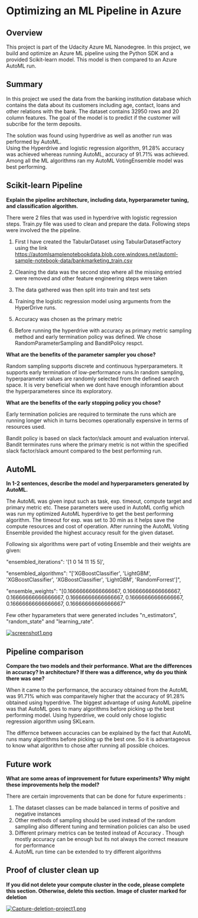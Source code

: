 # Optimizing an ML Pipeline in Azure

## Overview
This project is part of the Udacity Azure ML Nanodegree.
In this project, we build and optimize an Azure ML pipeline using the Python SDK and a provided Scikit-learn model.
This model is then compared to an Azure AutoML run.

## Summary
In this project we used the data from the banking institution database which contains the data about its customers including age, contact, loans and other relations with the bank.
The dataset contains 32950 rows and 20 column features. The goal of the model is to predict if the customer will subcribe for the term deposits. 

The solution was found using hyperdrive as well as another run was performed by AutoML.  
Using the Hyperdrive and logistic regression algorithm, 91.28% accuracy was achieved whereas running AutoML, accuracy of 91.71% was achieved. Among all the ML algorithms ran my AutoML VotingEnsemble model was best performing.

## Scikit-learn Pipeline
**Explain the pipeline architecture, including data, hyperparameter tuning, and classification algorithm.**

There were 2 files that was used in hyperdrive with logistic regression steps. Train.py file was used to clean and prepare the data. 
Following steps were involved the the pipeline.

1. First I have created the TabularDataset using TabularDatasetFactory using the link https://automlsamplenotebookdata.blob.core.windows.net/automl-sample-notebook-data/bankmarketing_train.csv

2. Cleaning the data was the second step where all the missing entried were removed and other feature engineering steps were taken

3. The data gathered was then split into train and test sets

4. Training the logistic regression model using arguments from the HyperDrive runs.

5. Accuracy was chosen as the primary metric

6. Before running the hyperdrive with accuracy as primary metric sampling method and early termination policy was defined. We chose RandomParameterSampling and BanditPolicy respct.

**What are the benefits of the parameter sampler you chose?**

Random sampling supports discrete and continuous hyperparameters. It supports early termination of low-performance runs.In random sampling, hyperparameter values are randomly selected from the defined search space. It is very beneficial when we dont have enough inforamtion about the hyperparameteres since its exploratory. 

**What are the benefits of the early stopping policy you chose?**

Early termination policies are required to terminate the runs which are running longer which in turns becomes operationally expensive in terms of resources used. 

Bandit policy is based on slack factor/slack amount and evaluation interval. Bandit terminates runs where the primary metric is not within the specified slack factor/slack amount compared to the best performing run.

## AutoML
**In 1-2 sentences, describe the model and hyperparameters generated by AutoML.**

The AutoML was given input such as task, exp. timeout, compute target and primary metric etc. These parameters were used in AutoML config which was run my optimized AutoML hyperdrive to get the best performing algorithm. The timeout for exp. was set to 30 min as it helps save the compute resources and cost of operation.
After running the AutoML Voting Ensemble provided the highest accuracy result for the given dataset. 

Following six algorithms were part of voting Ensemble and their weights are given:

"ensembled_iterations": '[1 0 14 11 15 5]',

"ensembled_algorithms": "['XGBoostClassifier', 'LightGBM', 'XGBoostClassifier', 'XGBoostClassifier', 'LightGBM', 'RandomForrest']",

"ensemble_weights": "[0.16666666666666667, 0.16666666666666667, 0.16666666666666667, 0.16666666666666667, 0.16666666666666667, 0.16666666666666667, 0.16666666666666667"

Few other hyparameters that were generated includes "n_estimators", "random_state" and "learning_rate".

[![screenshot1.png](https://i.postimg.cc/NMDjkGz2/screenshot1.png)](https://postimg.cc/wytz6zH9)

## Pipeline comparison
**Compare the two models and their performance. What are the differences in accuracy? In architecture? If there was a difference, why do you think there was one?**

When it came to the performance, the accuracy obtained from the AutoML was 91.71% which was comparitavely higher that the accuracy of 91.28% obtained using hyperdrive. The biggest advantage of using AutoML pipeline was that AutoML goes to many algorithms before picking up the best performing model. Using hyperdrive, we could only chose logistic regression algorithm using SKLearn. 

The differnce between accuracies can be explained by the fact that AutoML runs many algorithms before picking up the best one. So it is advantageous to know what algorithm to chose after running all possible choices.

## Future work
**What are some areas of improvement for future experiments? Why might these improvements help the model?**

There are certain improvements that can be done for future experiments :
1. The dataset  classes can be made balanced in terms of positive and negative instances
2. Other methods of sampling should be used instead of the  random sampling also different tuning and termination policies can also be used
3. Different primary metrics can be tested instead of Accuracy . Though mostly accuracy can be enough but its not always the correct measure for performance
4. AutoML run time can be extended to try different algorithms


## Proof of cluster clean up
**If you did not delete your compute cluster in the code, please complete this section. Otherwise, delete this section.**
**Image of cluster marked for deletion**

[![Capture-deletion-project1.png](https://i.postimg.cc/3xQYpCXw/Capture-deletion-project1.png)](https://postimg.cc/Mv5CJBrk)
